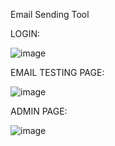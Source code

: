 Email Sending Tool 

LOGIN:

![image](https://github.com/user-attachments/assets/b3993f37-ee74-4121-bcef-225e7b671bf2)


EMAIL TESTING PAGE:

![image](https://github.com/user-attachments/assets/5a396f7c-efc7-4db6-9023-25ebe5a0aa9e)

ADMIN PAGE:

![image](https://github.com/user-attachments/assets/6ad440b8-5227-479a-8856-b6fcf6a659c2)
